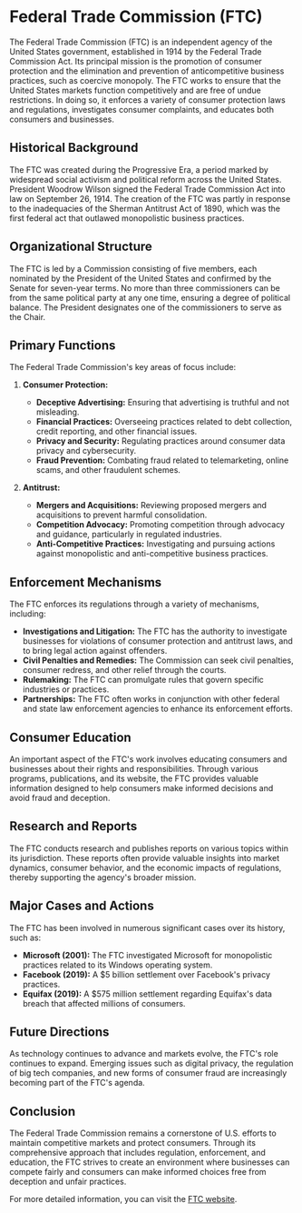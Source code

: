 # Federal Trade Commission (FTC)

The Federal Trade Commission (FTC) is an independent agency of the United States government, established in 1914 by the Federal Trade Commission Act. Its principal mission is the promotion of consumer protection and the elimination and prevention of anticompetitive business practices, such as coercive monopoly. The FTC works to ensure that the United States markets function competitively and are free of undue restrictions. In doing so, it enforces a variety of consumer protection laws and regulations, investigates consumer complaints, and educates both consumers and businesses.

## Historical Background

The FTC was created during the Progressive Era, a period marked by widespread social activism and political reform across the United States. President Woodrow Wilson signed the Federal Trade Commission Act into law on September 26, 1914. The creation of the FTC was partly in response to the inadequacies of the Sherman Antitrust Act of 1890, which was the first federal act that outlawed monopolistic business practices. 

## Organizational Structure

The FTC is led by a Commission consisting of five members, each nominated by the President of the United States and confirmed by the Senate for seven-year terms. No more than three commissioners can be from the same political party at any one time, ensuring a degree of political balance. The President designates one of the commissioners to serve as the Chair.

## Primary Functions

The Federal Trade Commission's key areas of focus include:

1. **Consumer Protection:**
   - **Deceptive Advertising:** Ensuring that advertising is truthful and not misleading.
   - **Financial Practices:** Overseeing practices related to debt collection, credit reporting, and other financial issues.
   - **Privacy and Security:** Regulating practices around consumer data privacy and cybersecurity.
   - **Fraud Prevention:** Combating fraud related to telemarketing, online scams, and other fraudulent schemes.

2. **Antitrust:**
   - **Mergers and Acquisitions:** Reviewing proposed mergers and acquisitions to prevent harmful consolidation.
   - **Competition Advocacy:** Promoting competition through advocacy and guidance, particularly in regulated industries.
   - **Anti-Competitive Practices:** Investigating and pursuing actions against monopolistic and anti-competitive business practices.

## Enforcement Mechanisms

The FTC enforces its regulations through a variety of mechanisms, including:

- **Investigations and Litigation:** The FTC has the authority to investigate businesses for violations of consumer protection and antitrust laws, and to bring legal action against offenders.
- **Civil Penalties and Remedies:** The Commission can seek civil penalties, consumer redress, and other relief through the courts.
- **Rulemaking:** The FTC can promulgate rules that govern specific industries or practices.
- **Partnerships:** The FTC often works in conjunction with other federal and state law enforcement agencies to enhance its enforcement efforts.

## Consumer Education

An important aspect of the FTC's work involves educating consumers and businesses about their rights and responsibilities. Through various programs, publications, and its website, the FTC provides valuable information designed to help consumers make informed decisions and avoid fraud and deception.

## Research and Reports

The FTC conducts research and publishes reports on various topics within its jurisdiction. These reports often provide valuable insights into market dynamics, consumer behavior, and the economic impacts of regulations, thereby supporting the agency's broader mission.

## Major Cases and Actions

The FTC has been involved in numerous significant cases over its history, such as:

- **Microsoft (2001):** The FTC investigated Microsoft for monopolistic practices related to its Windows operating system.
- **Facebook (2019):** A $5 billion settlement over Facebook's privacy practices.
- **Equifax (2019):** A $575 million settlement regarding Equifax's data breach that affected millions of consumers.

## Future Directions

As technology continues to advance and markets evolve, the FTC's role continues to expand. Emerging issues such as digital privacy, the regulation of big tech companies, and new forms of consumer fraud are increasingly becoming part of the FTC's agenda.

## Conclusion

The Federal Trade Commission remains a cornerstone of U.S. efforts to maintain competitive markets and protect consumers. Through its comprehensive approach that includes regulation, enforcement, and education, the FTC strives to create an environment where businesses can compete fairly and consumers can make informed choices free from deception and unfair practices.

For more detailed information, you can visit the [FTC website](https://www.ftc.gov).